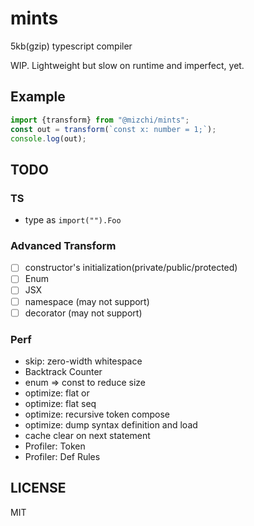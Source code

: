 # mints

5kb(gzip) typescript compiler

WIP. Lightweight but slow on runtime and imperfect, yet.

## Example

```ts
import {transform} from "@mizchi/mints";
const out = transform(`const x: number = 1;`);
console.log(out);
```

## TODO

### TS

- type as `import("").Foo`

### Advanced Transform

- [ ] constructor's initialization(private/public/protected)
- [ ] Enum
- [ ] JSX
- [ ] namespace (may not support)
- [ ] decorator (may not support)

### Perf

- skip: zero-width whitespace
- Backtrack Counter
- enum => const to reduce size
- optimize: flat or
- optimize: flat seq
- optimize: recursive token compose
- optimize: dump syntax definition and load
- cache clear on next statement
- Profiler: Token
- Profiler: Def Rules

## LICENSE

MIT